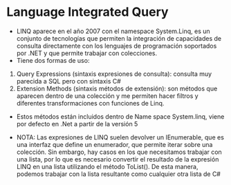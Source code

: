 # Language Integrated Query
* LINQ aparece en el año 2007 con el namespace System.Linq, es un conjunto de tecnologías que permiten la integración de capacidades de consulta directamente con los lenguajes de programación soportados por .NET y que permite trabajar con colecciones.
* Tiene dos formas de uso:
1. Query Expressions (sintaxis expresiones de consulta): consulta muy parecida a SQL pero con sintaxis C#
2. Extension Methods (sintaxis métodos de extensión): son métodos que aparecen dentro de una colección y me permiten hacer filtros y diferentes transformaciones con funciones de Linq.
* Estos métodos están incluidos dentro de Name space System.linq, viene por defecto en .Net a partir de la versión 5

* NOTA: Las expresiones de LINQ suelen devolver un IEnumerable, que es una interfaz que define un enumerador, que permite iterar sobre una colección. Sin embargo, hay casos en los que necesitamos trabajar con una lista, por lo que es necesario convertir el resultado de la expresión LINQ en una lista utilizando el método ToList(). De esta manera, podemos trabajar con la lista resultante como cualquier otra lista de C# 